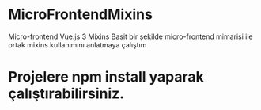 # MicroFrontendMixins
Micro-frontend
Vue.js 3
Mixins
Basit bir şekilde micro-frontend mimarisi ile ortak mixins kullanımını anlatmaya çalıştım
# Projelere npm install yaparak çalıştırabilirsiniz.
